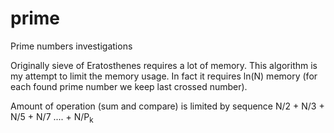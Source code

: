 # prime
Prime numbers investigations

Originally sieve of Eratosthenes requires a lot of memory. This algorithm is my attempt to limit the memory usage. 
In fact it requires ln(N) memory (for each found prime number we keep last crossed number).

Amount of operation (sum and compare) is limited by sequence
N/2 + N/3 + N/5 + N/7 .... + N/P<sub>k</sub>
